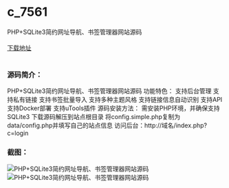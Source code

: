 # c_7561
PHP+SQLite3简约网址导航、书签管理器网站源码
<br/></br>
[下载地址](https://www.uuid2.com/7561.html "下载地址")
<br/></br>
<h3>源码简介：</h3>
<p>PHP+SQLite3简约网址导航、书签管理器网站源码
功能特色：
支持后台管理
支持私有链接
支持书签批量导入
支持多种主题风格
支持链接信息自动识别
支持API
支持Docker部署
支持uTools插件
源码安装方法：
需安装PHP环境，并确保支持SQLite3
下载源码解压到站点根目录
将config.simple.php复制为data/config.php并填写自己的站点信息
访问后台：http://域名/index.php?c=login<p>
<h3>截图：</h3>
<img src="https://www.uuid2.com/wp-content/uploads/img/uimage/68111635474485.gif" alt="PHP+SQLite3简约网址导航、书签管理器网站源码"><img src="https://www.uuid2.com/wp-content/uploads/img/uimage/42621635474486.gif" alt="PHP+SQLite3简约网址导航、书签管理器网站源码">

